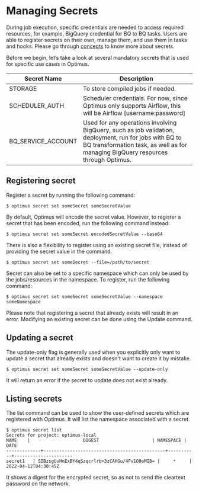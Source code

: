 # Managing Secrets
During job execution, specific credentials are needed to access required resources, for example, BigQuery credential 
for BQ to BQ tasks. Users are able to register secrets on their own, manage them, and use them in tasks and hooks. 
Please go through [concepts](../concepts/secret.md) to know more about secrets.

Before we begin, let’s take a look at several mandatory secrets that is used for specific use cases in Optimus.

| Secret Name        | Description                                                                                                                                                                                 |
|--------------------|---------------------------------------------------------------------------------------------------------------------------------------------------------------------------------------------|
| STORAGE            | To store compiled jobs if needed.                                                                                                                                                           |
| SCHEDULER_AUTH     | Scheduler credentials. For now, since Optimus only supports Airflow, this will be Airflow [username:password]                                                                               |
| BQ_SERVICE_ACCOUNT | Used for any operations involving BigQuery, such as job validation, deployment, run for jobs with BQ to BQ transformation task, as well as for managing BigQuery resources through Optimus. |


## Registering secret
Register a secret by running the following command:
```shell
$ optimus secret set someSecret someSecretValue
```

By default, Optimus will encode the secret value. However, to register a secret that has been encoded, run the following 
command instead:
```shell
$ optimus secret set someSecret encodedSecretValue --base64
```

There is also a flexibility to register using an existing secret file, instead of providing the secret value in the command.
```shell
$ optimus secret set someSecret --file=/path/to/secret
```

Secret can also be set to a specific namespace which can only be used by the jobs/resources in the namespace. 
To register, run the following command:
```shell
$ optimus secret set someSecret someSecretValue --namespace someNamespace
````

Please note that registering a secret that already exists will result in an error. Modifying an existing secret 
can be done using the Update command.

## Updating a secret
The update-only flag is generally used when you explicitly only want to update a secret that already exists and doesn't want to create it by mistake.
```shell
$ optimus secret set someSecret someSecretValue --update-only
```

It will return an error if the secret to update does not exist already.


## Listing secrets
The list command can be used to show the user-defined secrets which are registered with Optimus. It will list the namespace associated with a secret.
```shell
$ optimus secret list
Secrets for project: optimus-local
NAME    |                    DIGEST                    | NAMESPACE |         DATE
-------------+----------------------------------------------+-----------+----------------------
secret1   | SIBzsgUuHnExBY4qSzqcrlrb+3zCAHGu/4Fv1O8eMI8= |     *     | 2022-04-12T04:30:45Z
```

It shows a digest for the encrypted secret, so as not to send the cleartext password on the network.
